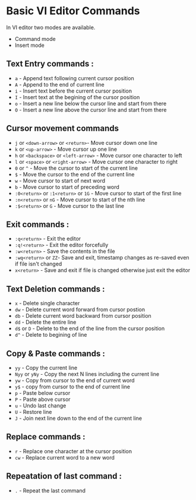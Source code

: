 # Basic VI Editor Commands

In VI editor two modes are available.

* Command mode
* Insert mode

## Text Entry commands :

* `a` - Append text following current cursor position
* `A` - Append to the end of current line
* `i` - Insert text before the current cursor position
* `I` - Insert text at the begining of the cursor position
* `o` - Insert a new line below the cursor line and start from there
* `O` - Insert a new line above the cursor line and start from there


## Cursor movement commands

* `j` or `<down-arrow>` or `<return>`- Move cursor down one line
* `k` or `<up-arrow>` - Move cursor up one line
* `h` or `<backspace>` or `<left-arrow>` - Move cursor one character to left
* `l` or `<space>` or `<right-arrow>` - Move cursor one character to right
* `0` or `^` - Move the cursor to start of the current line 
* `$` - Move the cursor to the end of the current line
* `w` - Move cursor to start of next word
* `b` - Move cursor to start of preceding word
* `:0<return>` or `:1<return>` or `1G` - Move cursor to start of the first line
* `:n<return>` or `nG` - Move cursor to start of the nth line
* `:$<return>` or `G` - Move cursor to the last line 



## Exit commands :
* `:q<return>` - Exit the editor
* `:q!<return>` - Exit the editor forcefully
* `:w<return>` - Save the contents in the file
* `:wq<return>` or `ZZ`- Save and exit, timestamp changes as re-saved even if file isn't changed
* `x<return>` - Save and exit if file is changed otherwise just exit the editor



## Text Deletion commands :
* `x` - Delete single character
* `dw` - Delete current word forward from cursor postion
* `db` - Delete current word backward from cursor position
* `dd` - Delete the entire line
* `d$` or `D` - Delete to the end of the line from the cursor position
* `d^` - Delete to begining of line 


## Copy & Paste commands :

* `yy` - Copy the current line
* `Nyy` or `yNy` - Copy the next N lines including the current line
* `yw` - Copy from cursor to the end of current word
* `y$` - copy from cursor to the end of current line
* `p` - Paste below cursor 
* `P` - Paste above cursor
* `u` - Undo last change
* `U` - Restore line
* `J` - Join next line down to the end of the current line


## Replace commands :

* `r` - Replace one character at the cursor position
* `cw` - Replace current word to a new word


## Repeatation of last command :

* `.` - Repeat the last command


